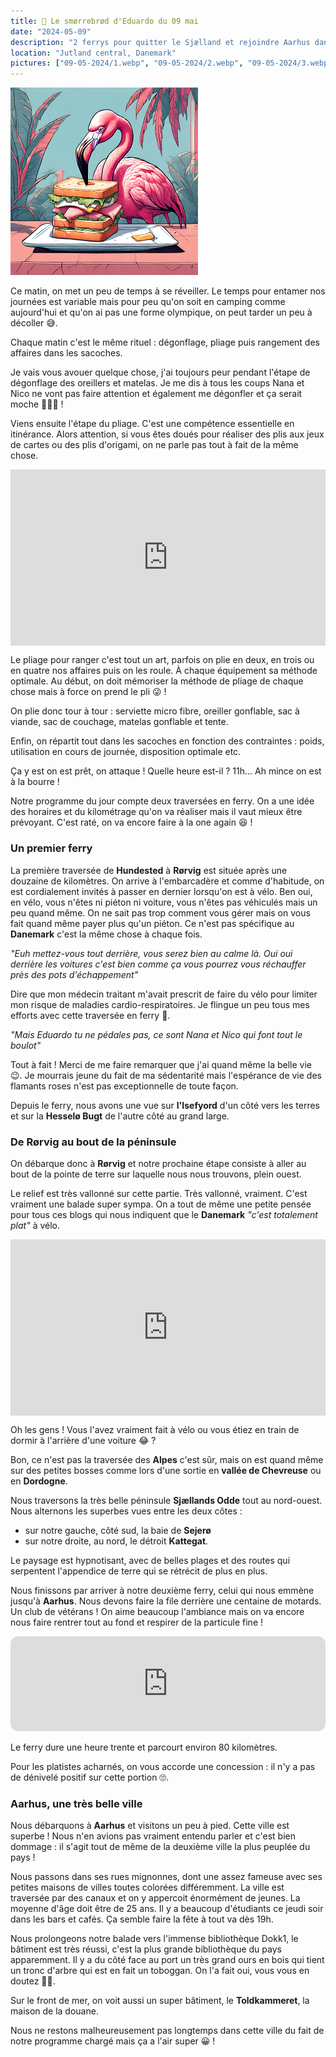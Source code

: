 ```yaml
---
title: 🥪 Le smørrebrød d'Eduardo du 09 mai
date: "2024-05-09"
description: "2 ferrys pour quitter le Sjælland et rejoindre Aarhus dans le Jutland !"
location: "Jutland central, Danemark"
pictures: ["09-05-2024/1.webp", "09-05-2024/2.webp", "09-05-2024/3.webp", "09-05-2024/4.webp", "09-05-2024/5.webp", "09-05-2024/6.webp", "09-05-2024/7.webp", "09-05-2024/8.webp", "09-05-2024/9.webp", "09-05-2024/10.webp", "09-05-2024/11.webp", "09-05-2024/12.webp"]
---
```


![Smorrebrod d'Eduardo](../smorrebrod_eduardo.png)

Ce matin, on met un peu de temps à se réveiller. Le temps pour entamer nos journées est variable mais pour peu qu'on soit en camping comme aujourd'hui et qu'on ai pas une forme olympique, on peut tarder un peu à décoller 😅.

Chaque matin c'est le même rituel : dégonflage, pliage puis rangement des affaires dans les sacoches.

Je vais vous avouer quelque chose, j'ai toujours peur pendant l'étape de dégonflage des oreillers et matelas. Je me dis à tous les coups Nana et Nico ne vont pas faire attention et également me dégonfler et ça serait moche 🦩🛟🤕 !

Viens ensuite l'étape du pliage. C'est une compétence essentielle en itinérance. Alors attention, si vous êtes doués pour réaliser des plis aux jeux de cartes ou des plis d'origami, on ne parle pas tout à fait de la même chose.

<div style="width: 100%; height: 0; position: relative; padding-bottom: 56%;"><iframe src="https://giphy.com/embed/9lusxBBUsTz8Fk029b" style="top: 0; left: 0; width: 100%; height: 100%; position: absolute; border: 0;" allowfullscreen scrolling="no" allow="encrypted-media;" class="giphy-embed"></iframe></div>

Le pliage pour ranger c'est tout un art, parfois on plie en deux, en trois ou en quatre nos affaires puis on les roule. À chaque équipement sa méthode optimale. Au début, on doit mémoriser la méthode de pliage de chaque chose mais à force on prend le pli 😜 !

On plie donc tour à tour : serviette micro fibre, oreiller gonflable, sac à viande, sac de couchage, matelas gonflable et tente.

Enfin, on répartit tout dans les sacoches en fonction des contraintes : poids, utilisation en cours de journée, disposition optimale etc.

Ça y est on est prêt, on attaque ! Quelle heure est-il ? 11h... Ah mince on est à la bourre !

Notre programme du jour compte deux traversées en ferry. On a une idée des horaires et du kilométrage qu'on va réaliser mais il vaut mieux être prévoyant. C'est raté, on va encore faire à la one again 😆 !

### Un premier ferry
 
La première traversée de **Hundested** à **Rørvig** est située après une douzaine de kilomètres. On arrive à l'embarcadère et comme d'habitude, on est cordialement invités à passer en dernier lorsqu'on est à vélo. Ben oui, en vélo, vous n'êtes ni piéton ni voiture, vous n'êtes pas véhiculés mais un peu quand même. On ne sait pas trop comment vous gérer mais on vous fait quand même payer plus qu'un piéton. Ce n'est pas spécifique au **Danemark** c'est la même chose à chaque fois.

*"Euh mettez-vous tout derrière, vous serez bien au calme là. Oui oui derrière les voitures c'est bien comme ça vous pourrez vous réchauffer près des pots d'échappement"*

Dire que mon médecin traitant m'avait prescrit de faire du vélo pour limiter mon risque de maladies cardio-respiratoires. Je flingue un peu tous mes efforts avec cette traversée en ferry 🤔. 

*"Mais Eduardo tu ne pédales pas, ce sont Nana et Nico qui font tout le boulot"*

Tout à fait ! Merci de me faire remarquer que j'ai quand même la belle vie 😉. Je mourrais jeune du fait de ma sédentarité mais l'espérance de vie des flamants roses n'est pas exceptionnelle de toute façon.

Depuis le ferry, nous avons une vue sur **l'Isefyord** d'un côté vers les terres et sur la **Hesselø Bugt** de l'autre côté au grand large.


### De Rørvig au bout de la péninsule 

On débarque donc à **Rørvig** et notre prochaine étape consiste à aller au bout de la pointe de terre sur laquelle nous nous trouvons, plein ouest.

Le relief est très vallonné sur cette partie. Très vallonné, vraiment. C'est vraiment une balade super sympa. On a tout de même une petite pensée pour tous ces blogs qui nous indiquent que le **Danemark** *"c'est totalement plat"* à vélo.

<div style="width: 100%; height: 0; position: relative; padding-bottom: 56%;"><iframe src="https://giphy.com/embed/hPPx8yk3Bmqys" style="top: 0; left: 0; width: 100%; height: 100%; position: absolute; border: 0;" allowfullscreen scrolling="no" allow="encrypted-media;" class="giphy-embed"></iframe></div>

Oh les gens ! Vous l'avez vraiment fait à vélo ou vous étiez en train de dormir à l'arrière d'une voiture 😂 ?

Bon, ce n'est pas la traversée des **Alpes** c'est sûr, mais on est quand même sur des petites bosses comme lors d'une sortie en **vallée de Chevreuse** ou en **Dordogne**.

Nous traversons la très belle péninsule **Sjællands Odde** tout au nord-ouest. Nous alternons les superbes vues entre les deux côtes :
- sur notre gauche, côté sud, la baie de **Sejerø**
- sur notre droite, au nord, le détroit **Kattegat**.

Le paysage est hypnotisant, avec de belles plages et des routes qui serpentent l'appendice de terre qui se rétrécit de plus en plus.

Nous finissons par arriver à notre deuxième ferry, celui qui nous emmène jusqu'à **Aarhus**. Nous devons faire la file derrière une centaine de motards. Un club de vétérans ! On aime beaucoup l'ambiance mais on va encore nous faire rentrer tout au fond et respirer de la particule fine !

<iframe style="border-radius:12px" src="https://open.spotify.com/embed/track/0DiWol3AO6WpXZgp0goxAV?utm_source=generator" width="100%" height="152" frameBorder="0" allow="autoplay; clipboard-write; encrypted-media; picture-in-picture" loading="lazy"></iframe>

Le ferry dure une heure trente et parcourt environ 80 kilomètres.

Pour les platistes acharnés, on vous accorde une concession : il n'y a pas de dénivelé positif sur cette portion 🙄.

### Aarhus, une très belle ville

Nous débarquons à **Aarhus** et visitons un peu à pied. Cette ville est superbe ! Nous n'en avions pas vraiment entendu parler et c'est bien dommage : il s'agit tout de même de la deuxième ville la plus peuplée du pays !

Nous passons dans ses rues mignonnes, dont une assez fameuse avec ses petites maisons de villes toutes colorées différemment. La ville est traversée par des canaux et on y appercoit énormément de jeunes. La moyenne d'âge doit être de 25 ans. Il y a beaucoup d'étudiants ce jeudi soir dans les bars et cafés. Ça semble faire la fête à tout va dès 19h.

Nous prolongeons notre balade vers l'immense bibliothèque Dokk1, le bâtiment est très réussi, c'est la plus grande bibliothèque du pays apparemment. Il y a du côté face au port un très grand ours en bois qui tient un tronc d'arbre qui est en fait un toboggan. On l'a fait oui, vous vous en doutez 🐻😅.

Sur le front de mer, on voit aussi un super bâtiment, le **Toldkammeret**, la maison de la douane.

Nous ne restons malheureusement pas longtemps dans cette ville du fait de notre programme chargé mais ça a l'air super 😀 !